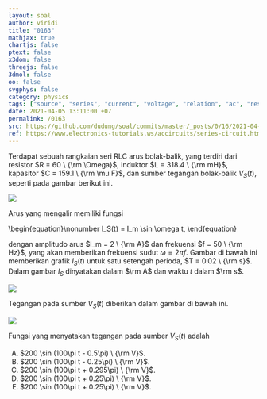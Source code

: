 ```yaml
---
layout: soal
author: viridi
title: "0163"
mathjax: true
chartjs: false
ptext: false
x3dom: false
threejs: false
3dmol: false
oo: false
svgphys: false
category: physics
tags: ["source", "series", "current", "voltage", "relation", "ac", "resistor","inductor", "capacitor", "impedance", "reactance", "resistance", "fi1202", "2020-1"]
date: 2021-04-05 13:11:00 +07
permalink: /0163
src: https://github.com/dudung/soal/commits/master/_posts/0/16/2021-04-05-ac-circuit-rlc-voltage-source.md
ref: https://www.electronics-tutorials.ws/accircuits/series-circuit.html
---
```

Terdapat sebuah rangkaian seri RLC arus bolak-balik, yang terdiri dari resistor $R = 60 \ {\rm \Omega}$, induktor $L = 318.4 \ {\rm mH}$, kapasitor $C = 159.1 \ {\rm \mu F}$, dan sumber tegangan bolak-balik $V_S(t)$, seperti pada gambar berikut ini.

![]({{site.baseurl}}/assets/img/0/16/0160.png)

Arus yang mengalir memiliki fungsi

\begin{equation}\nonumber
I_S(t) = I_m \sin \omega t,
\end{equation}

dengan amplitudo arus $I_m = 2 \ {\rm A}$ dan frekuensi $f = 50 \ {\rm Hz}$, yang akan memberikan frekuensi sudut $\omega = 2 \pi f$. Gambar di bawah ini memberikan grafik $I_S(t)$ untuk satu setengah perioda, $T = 0.02 \ {\rm s}$. Dalam gambar $I_S$ dinyatakan dalam $\rm A$ dan waktu $t$ dalam $\rm s$.

![]({{site.baseurl}}/assets/img/0/16/0160a.png)

Tegangan pada sumber $V_S(t)$ diberikan dalam gambar di bawah ini.

![]({{site.baseurl}}/assets/img/0/16/0163.png)

Fungsi yang menyatakan tegangan pada sumber $V_S(t)$ adalah

<ol type="A">
<li>$200 \sin (100\pi t - 0.5\pi) \ {\rm V}$.
<li>$200 \sin (100\pi t - 0.25\pi) \ {\rm V}$.
<li>$200 \sin (100\pi t + 0.295\pi) \ {\rm V}$.
<li>$200 \sin (100\pi t + 0.25\pi) \ {\rm V}$.
<li>$200 \sin (100\pi t + 0.25\pi) \ {\rm V}$.
